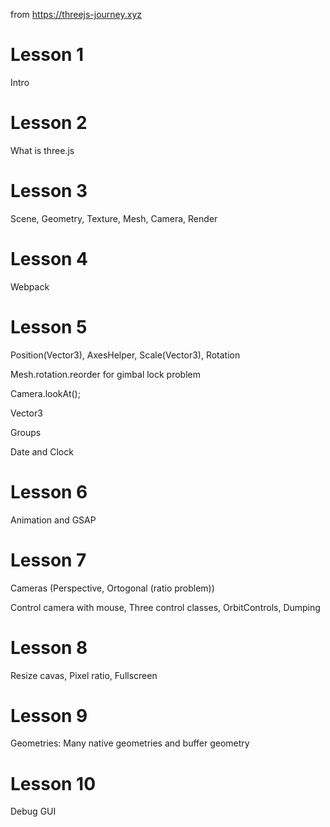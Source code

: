 from https://threejs-journey.xyz

# Lesson 1

Intro

# Lesson 2

What is three.js

# Lesson 3

Scene, Geometry, Texture, Mesh, Camera, Render

# Lesson 4

Webpack

# Lesson 5

Position(Vector3), AxesHelper, Scale(Vector3), Rotation

Mesh.rotation.reorder for gimbal lock problem

Camera.lookAt();

Vector3

Groups

Date and Clock

# Lesson 6

Animation and GSAP

# Lesson 7

Cameras (Perspective, Ortogonal (ratio problem))

Control camera with mouse, Three control classes, OrbitControls, Dumping

# Lesson 8

Resize cavas, Pixel ratio, Fullscreen

# Lesson 9

Geometries: Many native geometries and buffer geometry

# Lesson 10

Debug GUI